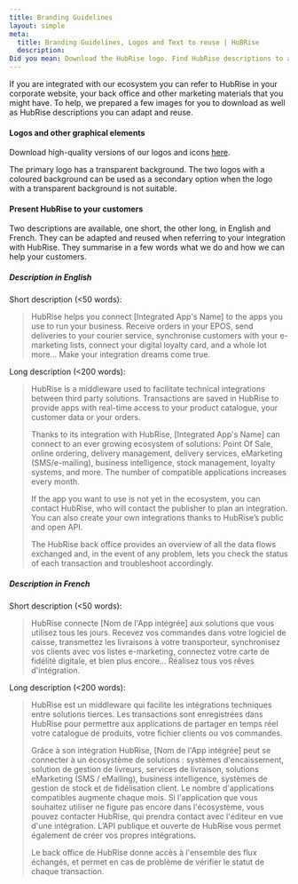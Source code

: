 ```yaml
---
title: Branding Guidelines
layout: simple
meta:
  title: Branding Guidelines, Logos and Text to reuse | HuBRise
  description:
Did you mean: Download the HubRise logo. Find HubRise descriptions to adapt and reuse on your app's back office or website when referring to HubRise.
---
```


If you are integrated with our ecosystem you can refer to HubRise in your corporate website, your back office and other marketing materials that you might have. To help, we prepared a few images for you to download as well as HubRise descriptions you can adapt and reuse.

#### Logos and other graphical elements

Download high-quality versions of our logos and icons [here](https://drive.google.com/file/d/18fH8Ph4lcgxGBTmI168C4GaqlOzfLOaO/view?usp=sharing).

The primary logo has a transparent background. The two logos with a coloured background can be used as a secondary option when the logo with a transparent background is not suitable.

#### Present HubRise to your customers

Two descriptions are available, one short, the other long, in English and French. They can be adapted and reused when referring to your integration with HubRise. They summarise in a few words what we do and how we can help your customers.

##### Description in English

Short description (<50 words):

> HubRise helps you connect [Integrated App's Name] to the apps you use to run your business. Receive orders in your EPOS, send deliveries to your courier service, synchronise customers with your e-marketing lists, connect your digital loyalty card, and a whole lot more... Make your integration dreams come true.

Long description (<200 words):

> HubRise is a middleware used to facilitate technical integrations between third party solutions.
> Transactions are saved in HubRise to provide apps with real-time access to your product catalogue, your customer data or your orders.
>
> Thanks to its integration with HubRise, [Integrated App's Name] can connect to an ever growing ecosystem of solutions: Point Of Sale, online ordering, delivery management, delivery services, eMarketing (SMS/e-mailing), business intelligence, stock management, loyalty systems, and more. The number of compatible applications increases every month.
>
> If the app you want to use is not yet in the ecosystem, you can contact HubRise, who will contact the publisher to plan an integration. You can also create your own integrations thanks to HubRise’s public and open API.
>
> The HubRise back office provides an overview of all the data flows exchanged and, in the event of any problem, lets you check the status of each transaction and troubleshoot accordingly.

##### Description in French

Short description (<50 words):

> HubRise connecte [Nom de l'App intégrée] aux solutions que vous utilisez tous les jours. Recevez vos commandes dans votre logiciel de caisse, transmettez les livraisons à votre transporteur, synchronisez vos clients avec vos listes e-marketing, connectez votre carte de fidélité digitale, et bien plus encore... Réalisez tous vos rêves d'intégration.

Long description (<200 words):

> HubRise est un middleware qui facilite les intégrations techniques entre solutions tierces. Les transactions sont enregistrées dans HubRise pour permettre aux applications de partager en temps réel votre catalogue de produits, votre fichier clients ou vos commandes.
>
> Grâce à son intégration HubRise, [Nom de l'App intégrée] peut se connecter à un écosystème de solutions : systèmes d'encaissement, solution de gestion de livreurs, services de livraison, solutions eMarketing (SMS / eMailing), business intelligence, systèmes de gestion de stock et de fidélisation client. Le nombre d'applications compatibles augmente chaque mois. Si l'application que vous souhaitez utiliser ne figure pas encore dans l'écosystème, vous pouvez contacter HubRise, qui prendra contact avec l'éditeur en vue d'une intégration. L’API publique et ouverte de HubRise vous permet également de créer vos propres intégrations.
>
> Le back office de HubRise donne accès à l'ensemble des flux échangés, et permet en cas de problème de vérifier le statut de chaque transaction.
